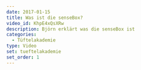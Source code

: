 ```yaml
---
date: 2017-01-15
title: Was ist die senseBox?
video_id: KhpE4xQsXRw
description: Björn erklärt was die senseBox ist
categories:
  - Tüftelakademie
type: Video
set: tueftelakademie
set_order: 1
---
```

